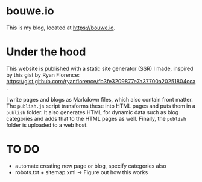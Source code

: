 # bouwe.io

This is my blog, located at https://bouwe.io.

# Under the hood

This website is published with a static site generator (SSR) I made, inspired by this gist by Ryan Florence:
https://gist.github.com/ryanflorence/fb3fe3209877e7a37700a20251804cca.

I write pages and blogs as Markdown files, which also contain front matter. The `publish.js` script
transforms these into HTML pages and puts them in a `publish` folder. It also generates HTML for dynamic
data such as blog categories and adds that to the HTML pages as well. Finally, the `publish` folder is
uploaded to a web host.

# TO DO

- automate creating new page or blog, specify categories also
- robots.txt + sitemap.xml -> Figure out how this works
